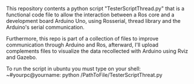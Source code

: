 This repository contents a python script "TesterScriptThread.py" that is a functional code file to allow the interaction between a Ros core and a development board Arduino Uno, using Rosserial, thread library and the Arduino's serial communication.

Furthermore, this repo is part of a collection of files to improve communication through Arduino and Ros, afterward, I'll upload complements files to visualize the data recollected with Arduino using Rviz and Gazebo.

To run the script in ubuntu you must type on your shell:
~#yourpc@yourname: python /PathToFile/TesterScriptThreat.py
